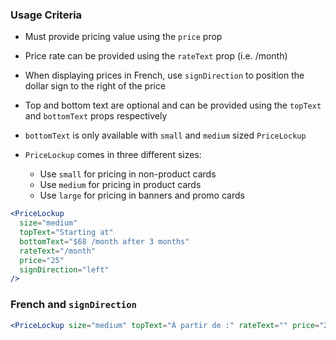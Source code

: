 ### Usage Criteria

- Must provide pricing value using the `price` prop

- Price rate can be provided using the `rateText` prop (i.e. /month)

- When displaying prices in French, use `signDirection` to position the dollar sign to the right of the price

- Top and bottom text are optional and can be provided using the `topText` and `bottomText` props respectively

- `bottomText` is only available with `small` and `medium` sized `PriceLockup`

- `PriceLockup` comes in three different sizes:
  - Use `small` for pricing in non-product cards
  - Use `medium` for pricing in product cards
  - Use `large` for pricing in banners and promo cards

```jsx
<PriceLockup
  size="medium"
  topText="Starting at"
  bottomText="$68 /month after 3 months"
  rateText="/month"
  price="25"
  signDirection="left"
/>
```

### French and `signDirection`

```jsx
<PriceLockup size="medium" topText="À partir de :" rateText="" price="25" signDirection="right" />
```
